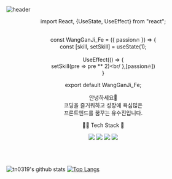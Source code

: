 ![header](https://capsule-render.vercel.app/api?type=Waving&color=539165&height=300&section=header&text=welcome&fontSize=90&fontColor=fff&desc=Developing%20Gitub%20and%20me&descAlign=60&descAlignY=65&fontAlignY=20)

<div align="center">
import React, {UseState, UseEffect} from "react";<br/><br/>

const WangGanJi_Fe = ({ passion🔥 }) => {<br/>
    const [skill, setSkill] = useState(1);<br/><br/>
    UseEffect(() => {<br/>
        setSkill(pre => pre ** 2)<br/
    },[passion🔥])<br/>
}

export default WangGanJi_Fe;


안녕하세요🙋<br/>
코딩을 즐거워하고 성장에 욕심많은<br/>
프론트엔드를 꿈꾸는 유수진입니다.<br/>

👩‍🌾 Tech Stack 🌾
<div>
    <img src="https://img.shields.io/badge/React-539165?style=for-the-badge&logo=React&logoColor=white">
    <img src="https://img.shields.io/badge/Redux-3F497F?style=for-the-badge&logo=Redux&logoColor=white">
    <img src="https://img.shields.io/badge/TypeScript-F7C04A?style=for-the-badge&logo=TypeScript&logoColor=black">
    <img src="https://img.shields.io/badge/Sass-F8F5E4?style=for-the-badge&logo=Scss&logoColor=black">
</div><br/><br/><br/>
</div>

![tn0319's github stats](https://github-readme-stats.vercel.app/api?username=tn0319&show_icons=true&theme=react)
[![Top Langs](https://github-readme-stats.vercel.app/api/top-langs/?username=tn0319&layout=compact)](https://github.com/tn0319/github-readme-stats)
